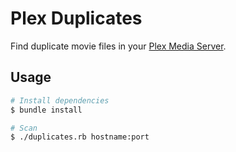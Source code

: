# Plex Duplicates

Find duplicate movie files in your [Plex Media Server](http://www.plexapp.com/).

## Usage

```bash
# Install dependencies
$ bundle install

# Scan
$ ./duplicates.rb hostname:port
```
